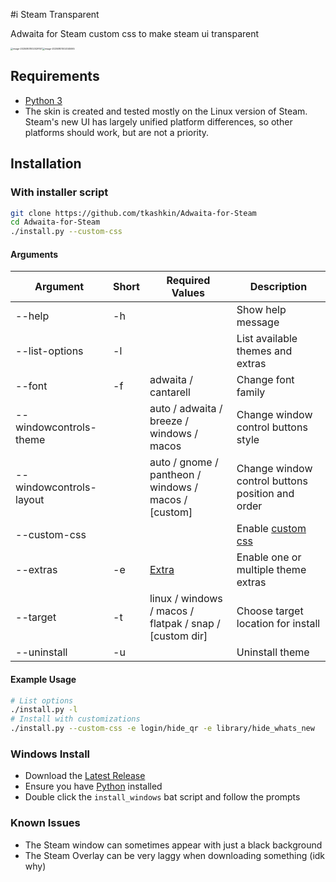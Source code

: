 #i Steam Transparent

Adwaita for Steam custom css to make steam ui transparent

<img src="/home/user/.config/Typora/typora-user-images/image-20250801002029147.png" alt="image-20250801002029147" style="zoom:25%;" /><img src="/home/user/.config/Typora/typora-user-images/image-20250801002045065.png" alt="image-20250801002045065" style="zoom:25%;" />

## Requirements

* [Python 3](https://www.python.org/downloads/)
* The skin is created and tested mostly on the Linux version of Steam. Steam's new UI has largely unified platform differences, so other platforms should work, but are not a priority.

## Installation

### With installer script

```bash
git clone https://github.com/tkashkin/Adwaita-for-Steam
cd Adwaita-for-Steam
./install.py --custom-css
```

#### Arguments

| Argument                | Short | Required Values                                          | Description                                      |
| ----------------------- | ----- | -------------------------------------------------------- | ------------------------------------------------ |
| --help                  | -h    |                                                          | Show help message                                |
| --list-options          | -l    |                                                          | List available themes and extras                 |
| --font                  | -f    | adwaita / cantarell                                      | Change font family                               |
| --windowcontrols-theme  |       | auto / adwaita / breeze / windows / macos                | Change window control buttons style              |
| --windowcontrols-layout |       | auto / gnome / pantheon / windows / macos / \[custom]    | Change window control buttons position and order |
| --custom-css            |       |                                                          | Enable [custom css](/custom)                     |
| --extras                | -e    | [Extra](adwaita/extras)                                  | Enable one or multiple theme extras              |
| --target                | -t    | linux / windows / macos / flatpak / snap / \[custom dir] | Choose target location for install               |
| --uninstall             | -u    |                                                          | Uninstall theme                                  |

#### Example Usage

```bash
# List options
./install.py -l
# Install with customizations
./install.py --custom-css -e login/hide_qr -e library/hide_whats_new
```

### Windows Install

- Download the [Latest Release](https://github.com/tkashkin/Adwaita-for-Steam/releases)
- Ensure you have [Python](#requirements) installed
- Double click the `install_windows` bat script and follow the prompts



### Known Issues

- The Steam window can sometimes appear with just a black background
- The Steam Overlay can be very laggy when downloading something (idk why)
